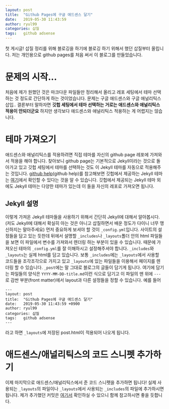 ```yaml
---
layout: post
title:  "Github Pages에 구글 애드센스 달기"
date:   2019-05-30 11:43:59
author: ryul99
categories: 삽질
tags:	github adsense
---
```


첫 게시글! 삽질 정리를 위해 블로깅을 하기에 블로깅 하기 위해서 했던 삽질부터 올립니다.
저는 개인용으로 github pages를 처음 써서 이 블로그를 만들었습니다. 

# 문제의 시작...
처음에 제가 원했던 것은 마크다운 파일들만 정리해서 올리고 레포 세팅에서 테마 선택하는 것 정도로 간단하게 하는 것이었습니다.
문제는 구글 애드센스와 구글 애널리틱스 삽입..
결론부터 말하자면 **깃헙 세팅에서 테마 선택하는 거로는 애드센스와 애널리틱스 적용이 안되더군요**
하지만 생각보다 애드센스와 애널리틱스 적용하는 게 어렵지는 않습니다.

# 테마 가져오기
애드센스와 애널리틱스를 적용하려면 직접 테마를 자신의 github page 레포에 가져와서 적용을 해야 합니다.
찾아보니 github page는 기본적으로 Jekyll이라는 것으로 돌아가고 있고 깃헙 세팅에서 테마를 선택하는 것도 이 Jekyll 테마를 자동으로 적용해주는 것입니다.
[github help](github help)를 참고해보면 깃헙에서 제공하는 Jekyll 테마는 [여기](https://github.com/pages-themes/)에서 확인할 수 있다는 것을 알 수 있습니다.
깃헙에서 제공되는 Jekyll 테마 외에도 Jekyll 테마는 다양한 테마가 있는데 이 들을 자신의 레포로 가져오면 됩니다.

## Jekyll 설명
이렇게 가져온 Jekyll 테마들을 사용하기 위해서 간단히 Jekyll에 대해서 알아봅시다. (저도 Jekyll에 대해서 확실히 아는 것은 아니고 삽질하면서 배운 정도가 다이니 너무 맹신하지는 말아주세요)
먼저 중요하게 보셔야 할 것이 `_config.yml`입니다. 사이트의 설정들을 담고 있는 듯한데 뒤에서 설명할 `_includes`나 `_layouts`폴더 안의 html 파일들을 보면 이 파일에서 변수를 가져와서 렌더링 하는 부분이 있을 수 있습니다. 때문에 가져오신 테마의 `_config.yml`를 잘 이해하시고 설정해주셔야 합니다.
`_includes`와 `_layouts`는 실제 html를 담고 있습니다. 보통 `_includes`에는 `_layouts`에서 사용할 코드들을 조각조각으로 가지고 있고 `_layouts`에 있는 파일들을 이용해서 페이지를 렌더링 할 수 있습니다.
`_post`에는 말 그대로 블로그의 글들이 담기게 됩니다. 여기에 담기는 파일들의 양식은 `YYYY-MM-DD-title.md`이런 식으로 담기고 이 파일의 맨 위에 `---`로 감싼 부분(front matter)에서 layout과 다른 설정들을 정할 수 있습니다.
예를 들어
```
---
layout: post
title:  "Github Pages에 구글 애드센스 달기"
date:   2019-05-30 11:43:59 +0900
author: ryul99
categories: 삽질
tags:	github adsense
---
```
라고 하면 `_layouts`에 저장된 post.html이 적용되어 나오게 됩니다.

# 애드센스/애널리틱스의 코드 스니펫 추가하기
이제 마지막으로 애드센스/애널리틱스에서 준 코드 스니펫을 추가하면 됩니다!
실제 사용되는 `_layouts`의 파일이나 `_layouts`에서 사용되는 `_includes`의 파일에 추가하시면 됩니다.
제가 추가했던 커밋은 [여기서](https://github.com/ryul99/ryul99.github.io/commit/2c77701489c15aa6de77a1eaf3d07784359ee80b) 확인하실 수 있으니 함께 참고하시면 좋을 듯합니다.


[github help]: https://help.github.com/en/articles/adding-a-jekyll-theme-to-your-github-pages-site-with-the-jekyll-theme-chooser
